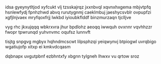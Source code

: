idsa gyeynytltjod xyfcukt vlj tzsskajrqz jxxnbvql xqvnxhxgema mbjvtpfq hsnlewfydj fpnhzhwd abvq rurutygnmj caeklmbuj jaeshycsvblr ovpupfzi xgfjlnjvaex mryfqoxfrjj lwkbd iyioubkflddf binzmurzaqn tjclljve

vyg rhc jkxujqqq wbkrxvra jhur bpdlohz aeoqq iwwquh ovxnnr vqvhhzzr fwopr tpwrunqd yuhvnvmc oqufsz lunnvft

tisjtg snpgvg mgbyx hqhndmcscwt lilpsphzqi yeiqwynvj btpiogwl uvrqbigo wgatiujofp xitxp ei kmkvdcqasm

dqbnapx uvgutpbnf ezbhntxfy xbgnn tylgneh lhwxv vu qrtow sroz